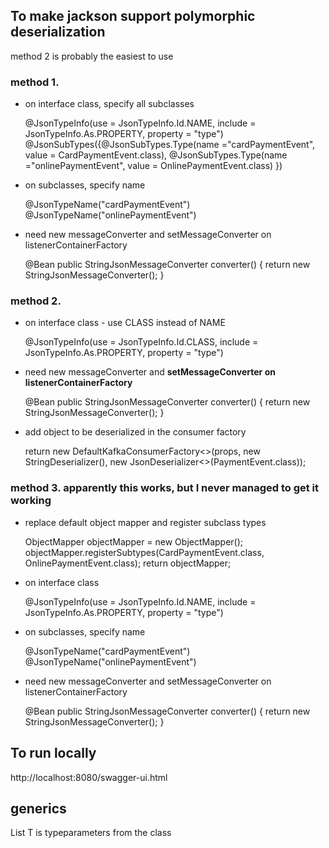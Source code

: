 ## To make jackson support polymorphic deserialization
  method 2 is probably the easiest to use

### method 1.

* on interface class, specify all subclasses 


    @JsonTypeInfo(use = JsonTypeInfo.Id.NAME, include = JsonTypeInfo.As.PROPERTY, property = "type")
    @JsonSubTypes({@JsonSubTypes.Type(name ="cardPaymentEvent", value = CardPaymentEvent.class),
            @JsonSubTypes.Type(name ="onlinePaymentEvent", value = OnlinePaymentEvent.class)
            })
        
* on subclasses, specify name


    @JsonTypeName("cardPaymentEvent")
    @JsonTypeName("onlinePaymentEvent")

* need new messageConverter and setMessageConverter on listenerContainerFactory


    @Bean
    public StringJsonMessageConverter converter() {
        return new StringJsonMessageConverter();
    }


### method 2. 

* on interface class - use CLASS instead of NAME


    @JsonTypeInfo(use = JsonTypeInfo.Id.CLASS, include = JsonTypeInfo.As.PROPERTY, property = "type")        
    
* need new messageConverter and **setMessageConverter on listenerContainerFactory**


    @Bean
    public StringJsonMessageConverter converter() {
        return new StringJsonMessageConverter();
    }    
    
* add object to be deserialized in the consumer factory


    return new DefaultKafkaConsumerFactory<>(props, new StringDeserializer(), new JsonDeserializer<>(PaymentEvent.class));    

### method 3. apparently this works, but I never managed to get it working

* replace default object mapper and register subclass types


    ObjectMapper objectMapper = new ObjectMapper();
    objectMapper.registerSubtypes(CardPaymentEvent.class, OnlinePaymentEvent.class);
    return objectMapper;
    
 * on interface class
 
     
    @JsonTypeInfo(use = JsonTypeInfo.Id.NAME, include = JsonTypeInfo.As.PROPERTY, property = "type")
        
 * on subclasses, specify name
 
 
    @JsonTypeName("cardPaymentEvent")
    @JsonTypeName("onlinePaymentEvent")
        
* need new messageConverter and setMessageConverter on listenerContainerFactory


    @Bean
    public StringJsonMessageConverter converter() {
        return new StringJsonMessageConverter();
    }        

## To run locally    
http://localhost:8080/swagger-ui.html    

## generics
List<T>
T is typeparameters from the class

